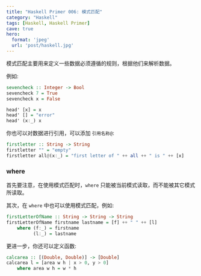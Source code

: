 ```yaml
---
title: "Haskell Primer 006: 模式匹配"
category: "Haskell"
tags: [Haskell, Haskell Primer]
cave: true
hero:
  format: 'jpeg'
  url: 'post/haskell.jpg'
---
```

模式匹配主要用来定义一些数据必须遵循的规则，根据他们来解析数据。



例如:

```haskell
sevencheck :: Integer -> Bool
sevencheck 7 = True
sevencheck x = False

head' [x] = x
head' [] = "error"
head' (x:_) x
```

你也可以对数据进行引用，可以添加 `引用名称@`:

```haskell
firstletter :: String -> String
firstletter "" = "empty"
firstletter all@(x:_) = "first letter of " ++ all ++ " is " ++ [x]
```

### where

首先要注意，在使用模式匹配时，`where` 只能被当前模式读取，而不能被其它模式所读取。



其次，在 `where` 中也可以使用模式匹配，例如:

```haskell
firstLetterOfName :: String -> String -> String
firstLetterOfName firstname lastname = [f] ++ " " ++ [l]
    where (f:_) = firstname
          (l:_) = lastname
```

更进一步，你还可以定义函数:

```haskell
calcarea :: [(Double, Double)] -> [Double]
calcarea l = [area w h | x > 0, y > 0]
    where area w h = w * h
```




